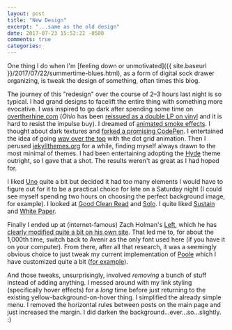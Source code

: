 ```yaml
---
layout: post
title: "New Design"
excerpt: "...same as the old design"
date: 2017-07-23 15:52:22 -0500
comments: true
categories: 
---
```


One thing I do when I'm [feeling down or unmotivated]({{ site.baseurl }}/2017/07/22/summertime-blues.html), as a form of digital sock drawer organizing, is tweak the design of something, often times this blog. 

The journey of this "redesign" over the course of 2&ndash;3 hours last night is so typical. I had grand designs to facelift the entire thing with something more evocative. I was inspired to go dark after spending some time on [overtherhine.com](http://overtherhine.com/) (_Ohio_ has been [reissued as a double LP on vinyl](http://stores.portmerch.com/overtherhine/featured-products/ohio-2lp.html) and it is hard to resist the impulse buy). I dreamed of [animated smoke effects](https://codepen.io/teolitto/pen/KwOVvL). I thought about dark textures and [forked a promising CodePen](https://codepen.io/dealingwith/pen/KvPJja). I entertained the idea of going [way over the top](https://codepen.io/maicodes/pen/RPeMYj) with the dot grid animation. Then I perused [jekyllthemes.org](http://jekyllthemes.org/) for a while, finding myself always drawn to the most minimal of themes. I had been entertaining adopting the [Hyde](http://hyde.getpoole.com/) theme outright, so I gave that a shot. The results weren't as great as I had hoped for. 

I liked [Uno](http://joshgerdes.com/jekyll-uno/) quite a bit but decided it had too many elements I would have to figure out for it to be a practical choice for late on a Saturday night (I could see myself spending two hours on choosing the perfect background image, for example). I looked at [Good Clean Read](http://www.adamdueck.com/good-clean-read/) and [Solo](http://chibicode.github.io/solo/). I quite liked [Sustain](https://github.com/biomadeira/sustain) and [White Paper](http://vinitkumar.me/white-paper/). 

Finally I ended up at (internet-famous) Zach Holman's [Left](https://github.com/holman/left), which he has [clearly modified quite a bit on his own site](https://zachholman.com/). That led me to, for about the 1,000th time, switch back to Avenir as the only font used here (if you have it on your computer). From there, after all that research, it was a seemingly obvious choice to just tweak my current implementation of [Poole](http://getpoole.com/) which I have customized quite a bit ([for example](https://github.com/dealingwith/poole/blob/master/index.html#L15-L21)). 

And those tweaks, unsurprisingly, involved _removing_ a bunch of stuff instead of adding anything. I messed around with my link styling (specifically hover effects) for a _long_ time before just returning to the existing yellow-background-on-hover thing. I simplified the already simple menu. I removed the horizontal rules between posts on the main page and just increased the margin. I did darken the background...ever...so...slightly. :)

